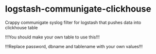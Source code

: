 # logstash-communigate-clickhouse
Crappy communigate syslog filter for logstash that pushes data into clickhouse table

!!!You should make your own table to use this!!!

!!!Replace password, dbname and tablename with your own values!!!
